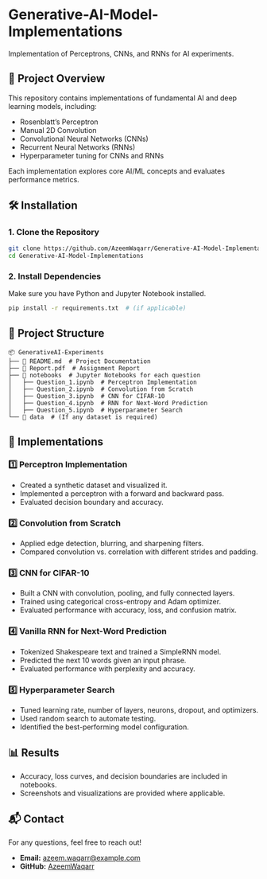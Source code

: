 # Generative-AI-Model-Implementations

Implementation of Perceptrons, CNNs, and RNNs for AI experiments.

## 📌 Project Overview

This repository contains implementations of fundamental AI and deep learning models, including:

- Rosenblatt’s Perceptron
- Manual 2D Convolution
- Convolutional Neural Networks (CNNs)
- Recurrent Neural Networks (RNNs)
- Hyperparameter tuning for CNNs and RNNs

Each implementation explores core AI/ML concepts and evaluates performance metrics.

## 🛠️ Installation

### 1. Clone the Repository

```sh
git clone https://github.com/AzeemWaqarr/Generative-AI-Model-Implementations.git
cd Generative-AI-Model-Implementations
```

### 2. Install Dependencies

Make sure you have Python and Jupyter Notebook installed.

```sh
pip install -r requirements.txt  # (if applicable)
```

## 📂 Project Structure

```
📦 GenerativeAI-Experiments
├── 📄 README.md  # Project Documentation
├── 📄 Report.pdf  # Assignment Report
├── 📂 notebooks  # Jupyter Notebooks for each question
│   ├── Question_1.ipynb  # Perceptron Implementation
│   ├── Question_2.ipynb  # Convolution from Scratch
│   ├── Question_3.ipynb  # CNN for CIFAR-10
│   ├── Question_4.ipynb  # RNN for Next-Word Prediction
│   ├── Question_5.ipynb  # Hyperparameter Search
└── 📂 data  # (If any dataset is required)
```

## 📝 Implementations

### **1️⃣ Perceptron Implementation**

- Created a synthetic dataset and visualized it.
- Implemented a perceptron with a forward and backward pass.
- Evaluated decision boundary and accuracy.

### **2️⃣ Convolution from Scratch**

- Applied edge detection, blurring, and sharpening filters.
- Compared convolution vs. correlation with different strides and padding.

### **3️⃣ CNN for CIFAR-10**

- Built a CNN with convolution, pooling, and fully connected layers.
- Trained using categorical cross-entropy and Adam optimizer.
- Evaluated performance with accuracy, loss, and confusion matrix.

### **4️⃣ Vanilla RNN for Next-Word Prediction**

- Tokenized Shakespeare text and trained a SimpleRNN model.
- Predicted the next 10 words given an input phrase.
- Evaluated performance with perplexity and accuracy.

### **5️⃣ Hyperparameter Search**

- Tuned learning rate, number of layers, neurons, dropout, and optimizers.
- Used random search to automate testing.
- Identified the best-performing model configuration.

## 📊 Results

- Accuracy, loss curves, and decision boundaries are included in notebooks.
- Screenshots and visualizations are provided where applicable.

## 📬 Contact

For any questions, feel free to reach out!

- **Email:** azeem.waqarr@example.com
- **GitHub:** [AzeemWaqarr](https://github.com/AzeemWaqarr)
